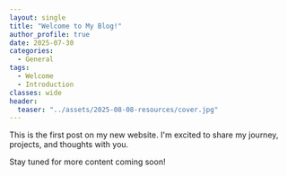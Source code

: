 ```yaml
---
layout: single
title: "Welcome to My Blog!"
author_profile: true
date: 2025-07-30
categories:
  - General
tags:
  - Welcome
  - Introduction
classes: wide
header:
  teaser: "../assets/2025-08-08-resources/cover.jpg"
---
```


This is the first post on my new website. I'm excited to share my journey, projects, and thoughts with you.

Stay tuned for more content coming soon!